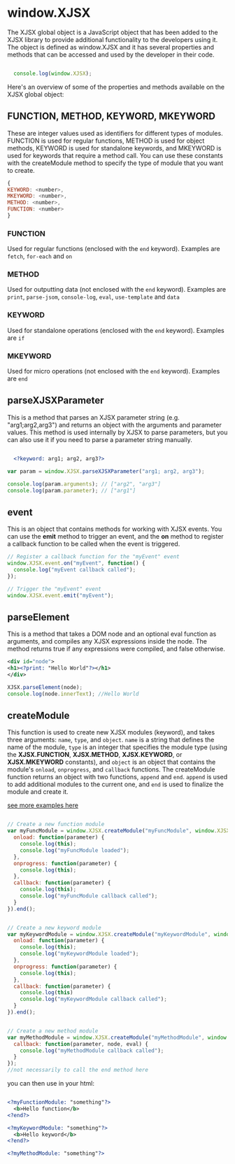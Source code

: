 # window.XJSX
The XJSX global object is a JavaScript object that has been added to the XJSX library to provide additional functionality to the developers using it. The object is defined as window.XJSX and it has several properties and methods that can be accessed and used by the developer in their code.
```javascript

  console.log(window.XJSX);

```

Here's an overview of some of the properties and methods available on the XJSX global object:

## **FUNCTION**, **METHOD**, **KEYWORD**, **MKEYWORD**
These are integer values used as identifiers for different types of modules. FUNCTION is used for regular functions, METHOD is used for object methods, KEYWORD is used for standalone keywords, and MKEYWORD is used for keywords that require a method call. You can use these constants with the createModule method to specify the type of module that you want to create.
```javascript
{
KEYWORD: <number>,
MKEYWORD: <number>,
METHOD: <number>,
FUNCTION: <number>
}
```

### **FUNCTION**
 Used for regular functions (enclosed with the `end` keyword). Examples are `fetch`, `for-each` and `on`

### **METHOD**
 Used for outputting data (not enclosed with the `end` keyword). Examples are `print`, `parse-jsom`, `console-log`, `eval`, `use-template` and `data`

### **KEYWORD**
 Used for standalone operations (enclosed with the `end` keyword). Examples are `if`

### **MKEYWORD**
 Used for micro operations (not enclosed with the `end` keyword). Examples are `end`

## **parseXJSXParameter** 
This is a method that parses an XJSX parameter string (e.g. "arg1;arg2,arg3") and returns an object with the arguments and parameter values. This method is used internally by XJSX to parse parameters, but you can also use it if you need to parse a parameter string manually.
```xml

  <?keyword: arg1; arg2, arg3?>

```
```javascript
var param = window.XJSX.parseXJSXParameter("arg1; arg2, arg3");

console.log(param.arguments); // ["arg2", "arg3"]
console.log(param.parameter); // ["arg1"]
```

## **event** 
This is an object that contains methods for working with XJSX events. You can use the **emit** method to trigger an event, and the **on** method to register a callback function to be called when the event is triggered.
```javascript
// Register a callback function for the "myEvent" event
window.XJSX.event.on("myEvent", function() {
  console.log("myEvent callback called");
});

// Trigger the "myEvent" event
window.XJSX.event.emit("myEvent");
```

## **parseElement** 
This is a method that takes a DOM node and an optional eval function as arguments, and compiles any XJSX expressions inside the node. The method returns true if any expressions were compiled, and false otherwise.
```xml
<div id="node">
<h1><?print: "Hello World"?></h1>
</div>
```
```javascript
XJSX.parseElement(node);
console.log(node.innerText); //Hello World
```

## **createModule** 
This function is used to create new XJSX modules (keyword), and takes three arguments: `name`, `type`, and `object`. `name` is a string that defines the name of the module, `type` is an integer that specifies the module type (using the **XJSX.FUNCTION**, **XJSX.METHOD**, **XJSX.KEYWORD**, or **XJSX.MKEYWORD** constants), and `object` is an object that contains the module's `onload`, `onprogress`, and `callback` functions. The createModule function returns an object with two functions, `append` and `end`. `append` is used to add additional modules to the current one, and `end` is used to finalize the module and create it.

[see more examples here](../module)

```javascript

// Create a new function module
var myFuncModule = window.XJSX.createModule("myFuncModule", window.XJSX.FUNCTION, {
  onload: function(parameter) {
    console.log(this);
    console.log("myFuncModule loaded");
  },
  onprogress: function(parameter) {
    console.log(this);
  },
  callback: function(parameter) {
    console.log(this);
    console.log("myFuncModule callback called");
  }
}).end();


// Create a new keyword module
var myKeywordModule = window.XJSX.createModule("myKeywordModule", window.XJSX.KEYWORD, {
  onload: function(parameter) {
    console.log(this);
    console.log("myKeywordModule loaded");
  },
  onprogress: function(parameter) {
    console.log(this);
  },
  callback: function(parameter) {
    console.log(this)
    console.log("myKeywordModule callback called");
  }
}).end();


// Create a new method module
var myMethodModule = window.XJSX.createModule("myMethodModule", window.XJSX.METHOD, {
  callback: function(parameter, node, eval) {
    console.log("myMethodModule callback called");
  }
});
//not necessarily to call the end method here

```

you can then use in your html:
```xml

<?myFunctionModule: "something"?>
  <b>Hello function</b>
<?end?>

<?myKeywordModule: "something"?>
  <b>Hello keyword</b>
<?end?>

<?myMethodModule: "something"?>

```